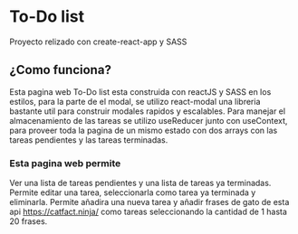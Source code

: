 # To-Do list

Proyecto relizado con create-react-app y SASS

## ¿Como funciona?

Esta pagina web To-Do list esta construida con reactJS y SASS en los estilos,
para la parte de el modal, se utilizo react-modal una libreria bastante util para construir modales rapidos y escalables.
Para manejar el almacenamiento de las tareas se utilizo useReducer junto con useContext, para proveer toda la pagina de
un mismo estado con dos arrays con las tareas pendientes y las tareas terminadas.

### Esta pagina web permite

Ver una lista de tareas pendientes y una lista de tareas ya terminadas.
Permite editar una tarea, seleccionarla como tarea ya terminada y eliminarla.
Permite añadira una nueva tarea y añadir frases de gato de esta api https://catfact.ninja/ como tareas seleccionando la cantidad de 1 hasta 20 frases.
